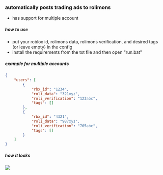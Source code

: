 ### automatically posts trading ads to rolimons
- has support for multiple account

##### how to use
- put your roblox id, rolimons data, rolimons verification, and desired tags (or leave empty) in the config
- install the requirements from the txt file and then open "run.bat"

##### example for multiple accounts
```json
{
    "users": [
        {
            "rbx_id": "1234",
            "roli_data": "321xyz",
            "roli_verification": "123abc",
            "tags": []
        },
        {
            "rbx_id": "4321",
            "roli_data": "987xyz",
            "roli_verification": "765abc",
            "tags": []
        }
    ]
}
```

##### how it looks
![](https://i.imgur.com/NDISiLG.png)
